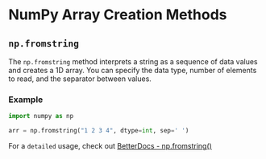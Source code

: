 # NumPy Array Creation Methods

## `np.fromstring`

The `np.fromstring` method interprets a string as a sequence of data values and creates a 1D array. You can specify the data type, number of elements to read, and the separator between values.

### Example

```python
import numpy as np

arr = np.fromstring("1 2 3 4", dtype=int, sep=' ')
```

For a `detailed` usage, check out [BetterDocs - np.fromstring()](https://betterdocs.tech/python/libs/numpy/stable/creation/fromstring)